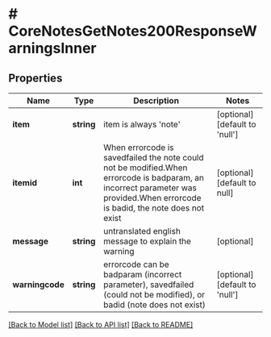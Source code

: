 # # CoreNotesGetNotes200ResponseWarningsInner

## Properties

Name | Type | Description | Notes
------------ | ------------- | ------------- | -------------
**item** | **string** | item is always &#39;note&#39; | [optional] [default to 'null']
**itemid** | **int** | When errorcode is savedfailed the note could not be modified.When errorcode is badparam, an incorrect parameter was provided.When errorcode is badid, the note does not exist | [optional] [default to null]
**message** | **string** | untranslated english message to explain the warning | [optional]
**warningcode** | **string** | errorcode can be badparam (incorrect parameter), savedfailed (could not be modified), or badid (note does not exist) | [optional] [default to 'null']

[[Back to Model list]](../../README.md#models) [[Back to API list]](../../README.md#endpoints) [[Back to README]](../../README.md)
